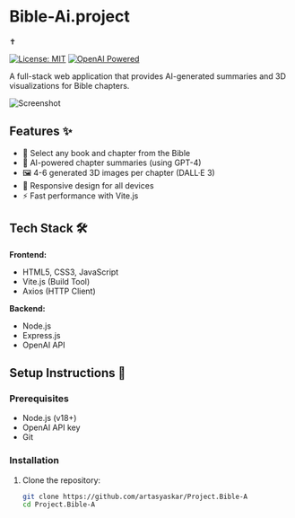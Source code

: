 # Bible-Ai.project
✝️

[![License: MIT](https://img.shields.io/badge/License-MIT-blue.svg)](https://opensource.org/licenses/MIT)
[![OpenAI Powered](https://img.shields.io/badge/Powered%20by-OpenAI-412991.svg)](https://openai.com)

A full-stack web application that provides AI-generated summaries and 3D visualizations for Bible chapters.

![Screenshot](https://example.com/path-to-screenshot.png) <!-- Replace with actual screenshot -->

## Features ✨

- 📖 Select any book and chapter from the Bible
- 🤖 AI-powered chapter summaries (using GPT-4)
- 🖼️ 4-6 generated 3D images per chapter (DALL·E 3)
- 📱 Responsive design for all devices
- ⚡ Fast performance with Vite.js

## Tech Stack 🛠️

**Frontend:**
- HTML5, CSS3, JavaScript
- Vite.js (Build Tool)
- Axios (HTTP Client)

**Backend:**
- Node.js
- Express.js
- OpenAI API

## Setup Instructions 🚀

### Prerequisites
- Node.js (v18+)
- OpenAI API key
- Git

### Installation
1. Clone the repository:
   ```bash
   git clone https://github.com/artasyaskar/Project.Bible-A
   cd Project.Bible-A
